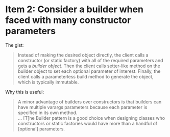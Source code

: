 # Item 2: Consider a builder when faced with many constructor parameters

The gist:  

> Instead of making the desired object directly, the client calls a constructor (or static factory) with all of the required parameters and gets a _builder object_. Then the client calls setter-like method on the builder object to set each optional parameter of interest. Finally, the client calls a parameterless build method to generate the object, which is typically immutable.

Why this is useful:  

> A minor advantage of builders over constructors is that builders can have multiple varargs parameters because each parameter is specified in its own method.  
> …
> [T]he Builder pattern is a good choice when designing classes who constructors or static factories would have more than a handful of [optional] parameters.
